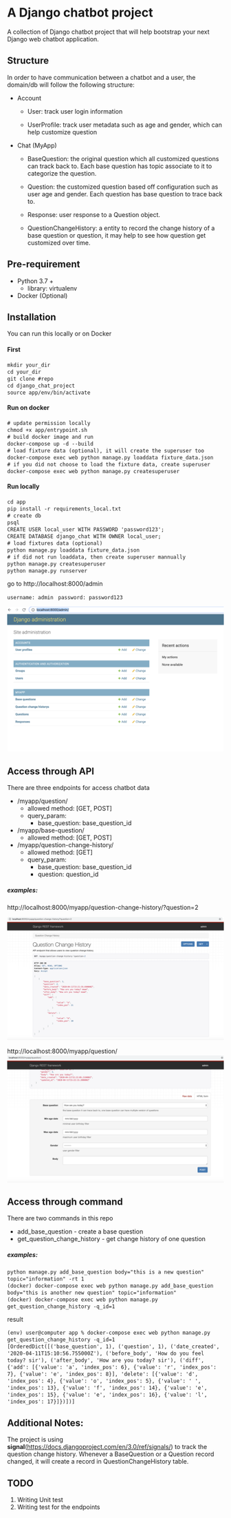 # A Django chatbot project
A collection of Django chatbot project that will help bootstrap your next Django web
chatbot application.

## Structure
In order to have communication between a chatbot and a user, the domain/db will follow the following structure:
- Account
    - User: track user login information
    
    - UserProfile: track user metadata such as age and gender, which can help customize question
- Chat (MyApp)
    - BaseQuestion: the original question which all customized questions can track back to. Each base question has topic associate to it to categorize the question.
    - Question: the customized question based off configuration such as user age and gender. Each question has base question to trace back to.
    - Response: user response to a Question object.

    - QuestionChangeHistory: a entity to record the change history of a base question or question, it may help to see how question get customized over time.

## Pre-requirement
- Python 3.7 +
    - library: virtualenv
- Docker (Optional)

## Installation
You can run this locally or on Docker

#### First
```
mkdir your_dir
cd your_dir
git clone #repo
cd django_chat_project
source app/env/bin/activate
```
#### Run on docker
```
# update permission locally
chmod +x app/entrypoint.sh
# build docker image and run
docker-compose up -d --build
# load fixture data (optional), it will create the superuser too
docker-compose exec web python manage.py loaddata fixture_data.json
# if you did not choose to load the fixture data, create superuser
docker-compose exec web python manage.py createsuperuser
```

#### Run locally
```
cd app
pip install -r requirements_local.txt
# create db
psql
CREATE USER local_user WITH PASSWORD 'password123';
CREATE DATABASE django_chat WITH OWNER local_user;
# load fixtures data (optional)
python manage.py loaddata fixture_data.json
# if did not run loaddata, then create superuser mannually
python manage.py createsuperuser
python manage.py runserver
```
go to http://localhost:8000/admin

`username: admin ` `password: password123` 

![screenshot](screenshot_admin.png)

## Access through API
There are three endpoints for access chatbot data
- /myapp/question/
    * allowed method: [GET, POST]
    * query_param:
        * base_question: base_question_id
- /myapp/base-question/
    * allowed method: [GET, POST]
- /myapp/question-change-history/
    * allowed method: [GET]
    * query_param:
        * base_question: base_question_id
        * question: question_id

##### examples:
http://localhost:8000/myapp/question-change-history/?question=2

![screenshot](screenshot_drf_api.png)

http://localhost:8000/myapp/question/
![screenshot](screenshot_create_question.png)


## Access through command
There are two commands in this repo
- add_base_question - create a base question
- get_question_change_history - get change history of one question
##### examples:
```
python manage.py add_base_question body="this is a new question" topic="information" -rt 1
(docker) docker-compose exec web python manage.py add_base_question body="this is another new question" topic="information"
(docker) docker-compose exec web python manage.py get_question_change_history -q_id=1
```
result
```
(env) user@computer app % docker-compose exec web python manage.py get_question_change_history -q_id=1
[OrderedDict([('base_question', 1), ('question', 1), ('date_created', '2020-04-11T15:10:56.755000Z'), ('before_body', 'How do you feel today? sir'), ('after_body', 'How are you today? sir'), ('diff', {'add': [{'value': 'a', 'index_pos': 6}, {'value': 'r', 'index_pos': 7}, {'value': 'e', 'index_pos': 8}], 'delete': [{'value': 'd', 'index_pos': 4}, {'value': 'o', 'index_pos': 5}, {'value': ' ', 'index_pos': 13}, {'value': 'f', 'index_pos': 14}, {'value': 'e', 'index_pos': 15}, {'value': 'e', 'index_pos': 16}, {'value': 'l', 'index_pos': 17}]})])]
```

## Additional Notes:
The project is using **signal**(https://docs.djangoproject.com/en/3.0/ref/signals/) to track the question change history.
Whenever a BaseQuestion or a Question record changed, it will create a record in QuestionChangeHistory table.

## TODO
1. Writing Unit test
2. Writing test for the endpoints